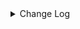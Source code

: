 <details><summary> Change Log </summary>

| Change | Commit | Version |
| --- | --- | --- |
|fix code style|https://github.com/apache/seatunnel/commit/d62342aa5| dev |
|[maven-release-plugin] prepare for next development iteration|https://github.com/apache/seatunnel/commit/dca66b78d| dev |
|[maven-release-plugin] prepare release 2.3.10|https://github.com/apache/seatunnel/commit/5c8a4c03d|2.3.10|
|[Improve] easysearch options (#8951)|https://github.com/apache/seatunnel/commit/349f14296|2.3.10|
|[Fix] Fix error log name for SourceSplitEnumerator implements class (#8817)|https://github.com/apache/seatunnel/commit/55ed90eca|2.3.10|
|[Improve] restruct connector common options (#8634)|https://github.com/apache/seatunnel/commit/f3499a6ee|2.3.10|
|[Improve][dist]add shade check rule (#8136)|https://github.com/apache/seatunnel/commit/51ef80001|2.3.9|
|[Feature][Restapi] Allow metrics information to be associated to logical plan nodes (#7786)|https://github.com/apache/seatunnel/commit/6b7c53d03|2.3.9|
|[Fix][Connector-V2] Fix known directory create and delete ignore issues (#7700)|https://github.com/apache/seatunnel/commit/e2fb67957|2.3.8|
|[Feature][Doris] Add Doris type converter (#6354)|https://github.com/apache/seatunnel/commit/518999184|2.3.6|
|[Hotfix] Fix compile error (#6463)|https://github.com/apache/seatunnel/commit/943bd4844|2.3.5|
|[Improve][Connector-V2] Support INFINI Easysearch (#5933)|https://github.com/apache/seatunnel/commit/41e628840|2.3.5|

</details>

